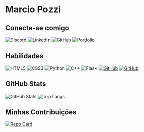 # Marcio Pozzi

## Conecte-se comigo

[![Discord](https://img.shields.io/badge/Discord-black?style=for-the-badge&logo=discord&logoColor=white)](https://discord.com/channels/@apenaspozzi/)
[![LinkedIn](https://img.shields.io/badge/LinkedIn-black?style=for-the-badge&logo=linkedin&logoColor=white)](https://www.linkedin.com/in/marcio-pozzi/)
[![GitHub](https://img.shields.io/badge/GitHub-black?style=for-the-badge&logo=github&logoColor=white)](https://github.com/pozzii)
[![Portfolio](https://img.shields.io/badge/Portfolio-black?style=for-the-badge&logo=todoist&logoColor=white)](https://www.protecaomaxima.com.br/imgs/em_desenvolvimento.jpg)

## Habilidades

![HTML5](https://img.shields.io/badge/HTML5-black?style=for-the-badge&logo=html5&logoColor=white)
![CSS3](https://img.shields.io/badge/CSS3-black?style=for-the-badge&logo=css3&logoColor=white)
![Python](https://img.shields.io/badge/python-black?style=for-the-badge&logo=python&logoColor=white)
![C++](https://img.shields.io/badge/C%2B%2B-black?style=for-the-badge&logo=c%B%2B&logoColor=white)
![Flask](https://img.shields.io/badge/flask-%23000.svg?style=for-the-badge&logo=flask&logoColor=white)
[![GitHub](https://img.shields.io/badge/GitHub-black?style=for-the-badge&logo=github&logoColor=white)](https://github.com/SEUUSERNAME)
[![GitHub](https://img.shields.io/badge/Git-black?style=for-the-badge&logo=git&logoColor=white)](https://github.com/SEUUSERNAME)

## GitHub Stats


![GitHub Stats](https://github-readme-stats.vercel.app/api?username=pozzii&theme=transparent&bg_color=000&border_color=fff&show_icons=true&icon_color=fff&title_color=fff&text_color=FFF)
![Top Langs](https://github-readme-stats-git-masterrstaa-rickstaa.vercel.app/api/top-langs/?username=pozzii&layout=compact&bg_color=000&border_color=fff&title_color=fff&text_color=FFF)

## Minhas Contribuições

[![Repo Card](https://github-readme-stats.vercel.app/api/pin/?username=pozzii&repo=dio-lab-open-source&bg_color=000&border_color=fff&show_icons=true&icon_color=fff&title_color=fff&text_color=FFF)](https://github.com/pozzii/dio-lab-open-source)
